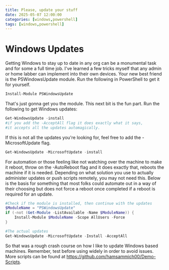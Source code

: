 ```yaml
---
title: Please, update your stuff
date: 2025-05-07 12:00:00 
categories: [windows,powershell]
tags: [windows,powershell]
---
```


# Windows Updates
Getting Windows to stay up to date in any org can be a monumental task and for some a full time job. I've learned a few tricks myself that any admin or home labber can implement into their own devices. Your new best friend is the PSWindowsUpdate module. Run the following in PowerShell to get it for yourself. 
```powershell
Install-Module PSWindowsUpdate
```
That's just gonna get you the module. This next bit is the fun part. Run the following to get Windows updates:
```powershell
Get-WindowsUpdate -install
#if you add the -AcceptAll flag it does exactly what it says, 
#it accepts all the updates automagically. 
```
If this is not all the updates you're looking for, feel free to add the -MicrosoftUpdate flag.
```powershell
Get-WindowsUpdate -MicrosoftUpdate -install
```
For automation or those feeling like not watching over the machine to make it reboot, throw on the -AutoReboot flag and it does exactly that, reboots the machine if it is needed. Depending on what solution you use to actually administer updates or push scripts remotely, you may not need this. Below is the basis for something that most folks could automate out in a way of their choosing but does not force a reboot once completed if a reboot is required for an update.
```powershell
#Check if the module is installed, then continue with the updates
$ModuleName = "PSWindowsUpdate"
if (-not (Get-Module -ListAvailable -Name $ModuleName)) {
    Install-Module $ModuleName -Scope AllUsers -Force
}

#The actual updates
Get-WindowsUpdate -MicrosoftUpdate -Install -AcceptAll
```
So that was a rough crash course on how I like to update Windows based machines. Remember, test before using widely in order to avoid issues. More scripts can be found at https://github.com/hamsammich00/Demo-Scripts. 

<script src="https://giscus.app/client.js"
        data-repo="hamsammich00/hamsammich00.github.io"
        data-repo-id="R_kgDOOllQ8w"
        data-category="General"
        data-category-id="DIC_kwDOOllQ884CrWhh"
        data-mapping="pathname"
        data-strict="0"
        data-reactions-enabled="1"
        data-emit-metadata="0"
        data-input-position="bottom"
        data-theme="preferred_color_scheme"
        data-lang="en"
        crossorigin="anonymous"
        async>
</script>
